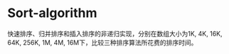 # Sort-algorithm

快速排序、归并排序和插入排序的非递归实现，分别在数组大小为1K, 4K, 16K, 64K, 256K, 1M, 4M, 16M下，比较三种排序算法所花费的排序时间。
